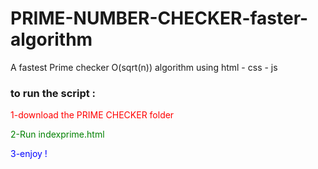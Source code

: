 # PRIME-NUMBER-CHECKER-faster-algorithm
A fastest  Prime checker  O(sqrt(n))  algorithm using html - css - js 
<h3>to run the script :</h3> 
<p style="color:red"> 1-download the PRIME CHECKER folder </p>
<p style = "color : green"> 2-Run indexprime.html </p>
<p style = "color : blue"> 3-enjoy ! </p>
